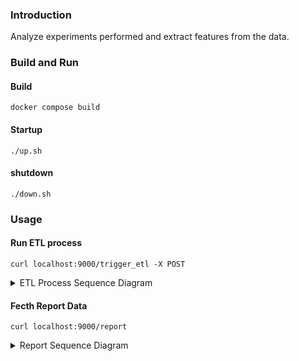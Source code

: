 ### Introduction
Analyze experiments performed and extract features from the data.

### Build and Run
#### Build
```text
docker compose build
```

#### Startup
```text
./up.sh
```

#### shutdown
```text
./down.sh
```

### Usage

#### Run ETL process
```text
curl localhost:9000/trigger_etl -X POST
```

<details>
<summary>ETL Process Sequence Diagram</summary>

```mermaid
sequenceDiagram
    actor console as Console
    participant main as Main
    participant celery as Worker
    participant database as Database
    
    console->>main: trigger ETL process
    main->>celery: start async ETL task
    main->>console: return command accepted message
    celery->>celery: extract feature data
    celery->>celery: transform feature data
    celery->>database: load feature data
```

</details>

#### Fecth Report Data
```text
curl localhost:9000/report
```

<details>
<summary>Report Sequence Diagram</summary>

```mermaid
sequenceDiagram
    actor console as Console
    participant main as Main
    participant database as Database
    
    console->>main: Fetch Report Data
    main->>database: fetch report data
    database->>main: return data
    main->>main: format data for output
    main->>console: return formatted data
```
</details>
